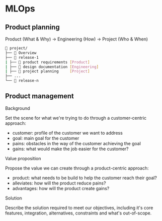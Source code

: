 # MLOps

## Product planning
Product (What & Why) → Engineering (How) → Project (Who & When)
```bash
📂 project/
├── 📄 Overview
├── 📂 release-1
| ├── 📄 product requirements [Product]
| ├── 📄 design documentation [Engineering]
| ├── 📄 project planning     [Project]
├── ...
└── 📂 release-n
```

## Product management
Background

Set the scene for what we're trying to do through a customer-centric approach:

* customer: profile of the customer we want to address
* goal: main goal for the customer
* pains: obstacles in the way of the customer achieving the goal
* gains: what would make the job easier for the customer?

Value proposition

Propose the value we can create through a product-centric approach:

* product: what needs to be build to help the customer reach their goal?
* alleviates: how will the product reduce pains?
* advantages: how will the product create gains?

Solution

Describe the solution required to meet our objectives, including it's core features, integration, alternatives, constraints and what's out-of-scope.
